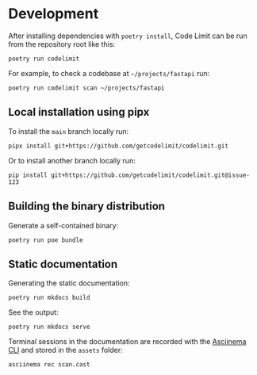 # Development

After installing dependencies with `poetry install`, Code Limit can be run from
the repository root like this:

```shell
poetry run codelimit
```

For example, to check a codebase at `~/projects/fastapi` run:

```shell
poetry run codelimit scan ~/projects/fastapi
```

## Local installation using pipx

To install the `main` branch locally run:

```shell
pipx install git+https://github.com/getcodelimit/codelimit.git
```

Or to install another branch locally run:

```shell
pip install git+https://github.com/getcodelimit/codelimit.git@issue-123
```

## Building the binary distribution

Generate a self-contained binary:

```shell
poetry run poe bundle
```

## Static documentation

Generating the static documentation:

```shell
poetry run mkdocs build
```

See the output:

```shell
poetry run mkdocs serve
```

Terminal sessions in the documentation are recorded with the [Asciinema
CLI](https://docs.asciinema.org/getting-started/) and stored in the `assets`
folder:

```shell
asciinema rec scan.cast
```
